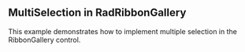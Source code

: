 ##  MultiSelection in RadRibbonGallery 

This example demonstrates how to implement multiple selection in the RibbonGallery control.

[//]: <keywords: selectionmode, gallery, closedropdownonselection>

